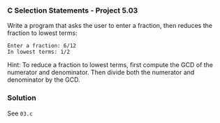 ### C Selection Statements - Project 5.03

Write a program that asks the user to enter a fraction, then reduces the fraction to lowest terms:

```
Enter a fraction: 6/12
In lowest terms: 1/2
```

Hint: To reduce a fraction to lowest terms, first compute the GCD of the numerator and denominator.
Then divide both the numerator and denominator by the GCD.

### Solution

See ```03.c```